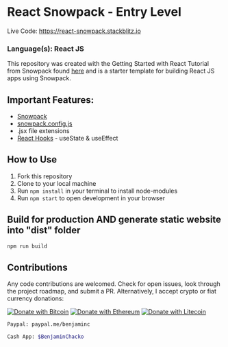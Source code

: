 # React Snowpack - Entry Level

Live Code: https://react-snowpack.stackblitz.io

### Language(s): React JS

This repository was created with the Getting Started with React Tutorial from Snowpack found [here](https://www.snowpack.dev/tutorials/react) and is a starter template for building React JS apps using Snowpack.

## Important Features:

* [Snowpack](https://www.snowpack.dev/concepts/how-snowpack-works)
* [snowpack.config.js](https://www.snowpack.dev/reference/configuration)
* .jsx file extensions
* [React Hooks](https://reactjs.org/docs/hooks-intro.html) - useState & useEffect


## How to Use

1. Fork this repository
2. Clone to your local machine
3. Run `npm install` in your terminal to install node-modules
4. Run `npm start` to open development in your browser


## Build for production AND generate static website into "dist" folder

```bash
npm run build
```

## Contributions

Any code contributions are welcomed. Check for open issues, look through the project roadmap, and submit a PR. Alternatively, I accept crypto or fiat currency donations:

[![Donate with Bitcoin](https://en.cryptobadges.io/badge/big/13ij7QZSZVh1wgyumAMqBysaCqg6oicgs2)](https://en.cryptobadges.io/donate/13ij7QZSZVh1wgyumAMqBysaCqg6oicgs2)
[![Donate with Ethereum](https://en.cryptobadges.io/badge/big/0x198d69c291EBFb5A131d460089A9126c767Df1c8)](https://en.cryptobadges.io/donate/0x198d69c291EBFb5A131d460089A9126c767Df1c8)
[![Donate with Litecoin](https://en.cryptobadges.io/badge/big/LLzagWsAAa1MPS7NawXrDwLf1nssipAnCE)](https://en.cryptobadges.io/donate/LLzagWsAAa1MPS7NawXrDwLf1nssipAnCE)
```bash
Paypal: paypal.me/benjaminc
```
```bash
Cash App: $BenjaminChacko
```

